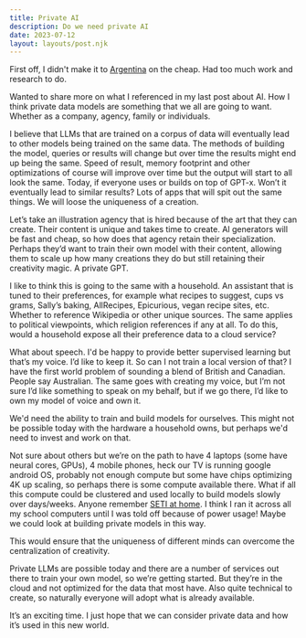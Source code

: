 ```yaml
---
title: Private AI
description: Do we need private AI
date: 2023-07-12
layout: layouts/post.njk
---
```


First off, I didn't make it to [Argentina](https://kalv.life/posts/2023/pre-summer-sols/) on the cheap. Had too much work and research to do.

Wanted to share more on what I referenced in my last post about AI. How I think private data models are something that we all are going to want. Whether as a company, agency, family or individuals.

I believe that LLMs that are trained on a corpus of data will eventually lead to other models being trained on the same data. The methods of building the model, queries or results will change but over time the results might end up being the same. Speed of result, memory footprint and other optimizations of course will improve over time but the output will start to all look the same. Today, if everyone uses or builds on top of GPT-x. Won’t it eventually lead to similar results? Lots of apps that will spit out the same things. We will loose the uniqueness of a creation.

Let’s take an illustration agency that is hired because of the art that they can create. Their content is unique and takes time to create. AI generators will be fast and cheap, so how does that agency retain their specialization. Perhaps they’d want to train their own model with their content, allowing them to scale up how many creations they do but still retaining their creativity magic. A private GPT.

I like to think this is going to the same with a household. An assistant that is tuned to their preferences, for example what recipes to suggest, cups vs grams, Sally’s baking, AllRecipes, Epicurious, vegan recipe sites, etc. Whether to reference Wikipedia or other unique sources. The same applies to political viewpoints, which religion references if any at all. To do this, would a household expose all their preference data to a cloud service?

What about speech. I'd be happy to provide better supervised learning but that’s my voice. I’d like to keep it. So can I not train a local version of that? I have the first world problem of sounding a blend of British and Canadian. People say Australian. The same goes with creating my voice, but I’m not sure I’d like something to speak on my behalf, but if we go there, I’d like to own my model of voice and own it.

We'd need the ability to train and build models for ourselves. This might not be possible today with the hardware a household owns, but perhaps we'd need to invest and work on that.

Not sure about others but we’re on the path to have 4 laptops (some have neural cores, GPUs), 4 mobile phones, heck our TV is running google android OS, probably not enough compute but some have chips optimizing 4K up scaling, so perhaps there is some compute available there. What if all this compute could be clustered and used locally to build models slowly over days/weeks. Anyone remember [SETI at home](https://setiathome.berkeley.edu/). I think I ran it across all my school computers until I was told off because of power usage! Maybe we could look at building private models in this way.

This would ensure that the uniqueness of different minds can overcome the centralization of creativity.

Private LLMs are possible today and there are a number of services out there to train your own model, so we’re getting started. But they’re in the cloud and not optimized for the data that most have. Also quite technical to create, so naturally everyone will adopt what is already available.

It’s an exciting time. I just hope that we can consider private data and how it’s used in this new world.

